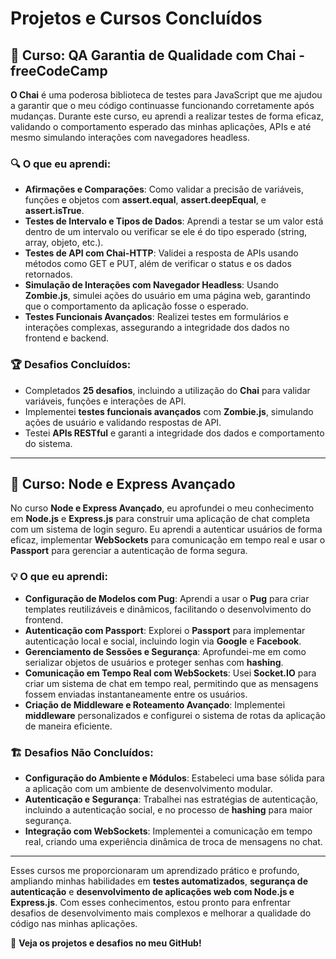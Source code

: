 # Projetos e Cursos Concluídos

## 🎯 Curso: **QA Garantia de Qualidade com Chai** - **freeCodeCamp**

**O Chai** é uma poderosa biblioteca de testes para JavaScript que me ajudou a garantir que o meu código continuasse funcionando corretamente após mudanças. Durante este curso, eu aprendi a realizar testes de forma eficaz, validando o comportamento esperado das minhas aplicações, APIs e até mesmo simulando interações com navegadores headless.

### 🔍 O que eu aprendi:

- **Afirmações e Comparações**: Como validar a precisão de variáveis, funções e objetos com **assert.equal**, **assert.deepEqual**, e **assert.isTrue**.
- **Testes de Intervalo e Tipos de Dados**: Aprendi a testar se um valor está dentro de um intervalo ou verificar se ele é do tipo esperado (string, array, objeto, etc.).
- **Testes de API com Chai-HTTP**: Validei a resposta de APIs usando métodos como GET e PUT, além de verificar o status e os dados retornados.
- **Simulação de Interações com Navegador Headless**: Usando **Zombie.js**, simulei ações do usuário em uma página web, garantindo que o comportamento da aplicação fosse o esperado.
- **Testes Funcionais Avançados**: Realizei testes em formulários e interações complexas, assegurando a integridade dos dados no frontend e backend.

### 🏆 Desafios Concluídos:

- Completados **25 desafios**, incluindo a utilização do **Chai** para validar variáveis, funções e interações de API.
- Implementei **testes funcionais avançados** com **Zombie.js**, simulando ações de usuário e validando respostas de API.
- Testei **APIs RESTful** e garanti a integridade dos dados e comportamento do sistema.

---

## 🚀 Curso: **Node e Express Avançado**

No curso **Node e Express Avançado**, eu aprofundei o meu conhecimento em **Node.js** e **Express.js** para construir uma aplicação de chat completa com um sistema de login seguro. Eu aprendi a autenticar usuários de forma eficaz, implementar **WebSockets** para comunicação em tempo real e usar o **Passport** para gerenciar a autenticação de forma segura.

### 💡 O que eu aprendi:

- **Configuração de Modelos com Pug**: Aprendi a usar o **Pug** para criar templates reutilizáveis e dinâmicos, facilitando o desenvolvimento do frontend.
- **Autenticação com Passport**: Explorei o **Passport** para implementar autenticação local e social, incluindo login via **Google** e **Facebook**.
- **Gerenciamento de Sessões e Segurança**: Aprofundei-me em como serializar objetos de usuários e proteger senhas com **hashing**.
- **Comunicação em Tempo Real com WebSockets**: Usei **Socket.IO** para criar um sistema de chat em tempo real, permitindo que as mensagens fossem enviadas instantaneamente entre os usuários.
- **Criação de Middleware e Roteamento Avançado**: Implementei **middleware** personalizados e configurei o sistema de rotas da aplicação de maneira eficiente.

### 🏗️ Desafios Não Concluídos:

- **Configuração do Ambiente e Módulos**: Estabeleci uma base sólida para a aplicação com um ambiente de desenvolvimento modular.
- **Autenticação e Segurança**: Trabalhei nas estratégias de autenticação, incluindo a autenticação social, e no processo de **hashing** para maior segurança.
- **Integração com WebSockets**: Implementei a comunicação em tempo real, criando uma experiência dinâmica de troca de mensagens no chat.

---

Esses cursos me proporcionaram um aprendizado prático e profundo, ampliando minhas habilidades em **testes automatizados**, **segurança de autenticação** e **desenvolvimento de aplicações web com Node.js e Express.js**. Com esses conhecimentos, estou pronto para enfrentar desafios de desenvolvimento mais complexos e melhorar a qualidade do código nas minhas aplicações.

🔗 **Veja os projetos e desafios no meu GitHub!**
